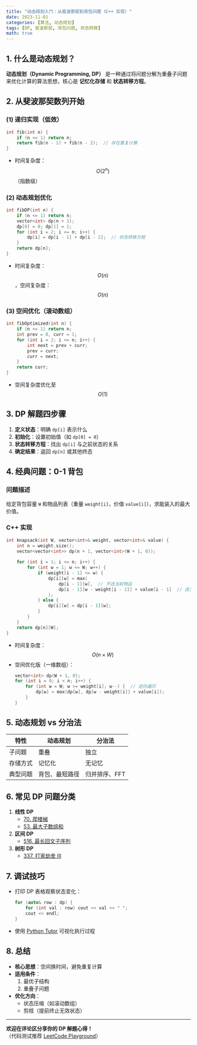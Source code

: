 ```yaml
---
title: "动态规划入门：从斐波那契到背包问题（C++ 实现）"
date: 2023-11-01
categories: [算法, 动态规划]
tags: [DP, 斐波那契, 背包问题, 状态转移]
math: true
---
```


## 1. 什么是动态规划？
**动态规划（Dynamic Programming, DP）** 是一种通过将问题分解为重叠子问题来优化计算的算法思想，核心是 **记忆化存储** 和 **状态转移方程**。

## 2. 从斐波那契数列开始
### (1) 递归实现（低效）
```cpp
int fib(int n) {
    if (n <= 1) return n;
    return fib(n - 1) + fib(n - 2);  // 存在重复计算
}
```
- 时间复杂度：$$O(2^n)$$（指数级）

### (2) 动态规划优化
```cpp
int fibDP(int n) {
    if (n <= 1) return n;
    vector<int> dp(n + 1);
    dp[0] = 0; dp[1] = 1;
    for (int i = 2; i <= n; i++) {
        dp[i] = dp[i - 1] + dp[i - 2];  // 状态转移方程
    }
    return dp[n];
}
```
- 时间复杂度：$$O(n)$$，空间复杂度：$$O(n)$$

### (3) 空间优化（滚动数组）
```cpp
int fibOptimized(int n) {
    if (n <= 1) return n;
    int prev = 0, curr = 1;
    for (int i = 2; i <= n; i++) {
        int next = prev + curr;
        prev = curr;
        curr = next;
    }
    return curr;
}
```
- 空间复杂度优化至 $$O(1)$$

## 3. DP 解题四步骤
1. **定义状态**：明确 `dp[i]` 表示什么
2. **初始化**：设置初始值（如 `dp[0] = 0`）
3. **状态转移方程**：找出 `dp[i]` 与之前状态的关系
4. **确定结果**：返回 `dp[n]` 或其他终态

## 4. 经典问题：0-1 背包
### 问题描述
给定背包容量 `W` 和物品列表（重量 `weight[i]`，价值 `value[i]`），求能装入的最大价值。

### C++ 实现
```cpp
int knapsack(int W, vector<int>& weight, vector<int>& value) {
    int n = weight.size();
    vector<vector<int>> dp(n + 1, vector<int>(W + 1, 0));
    
    for (int i = 1; i <= n; i++) {
        for (int w = 1; w <= W; w++) {
            if (weight[i - 1] <= w) {
                dp[i][w] = max(
                    dp[i - 1][w],  // 不选当前物品
                    dp[i - 1][w - weight[i - 1]] + value[i - 1]  // 选当前物品
                );
            } else {
                dp[i][w] = dp[i - 1][w];
            }
        }
    }
    return dp[n][W];
}
```
- 时间复杂度：$$O(n \times W)$$  
- 空间优化版（一维数组）：
  ```cpp
  vector<int> dp(W + 1, 0);
  for (int i = 0; i < n; i++) {
      for (int w = W; w >= weight[i]; w--) {  // 逆向遍历
          dp[w] = max(dp[w], dp[w - weight[i]] + value[i]);
      }
  }
  ```

## 5. 动态规划 vs 分治法
| 特性         | 动态规划       | 分治法         |
|--------------|----------------|----------------|
| 子问题       | 重叠           | 独立           |
| 存储方式     | 记忆化         | 无记忆         |
| 典型问题     | 背包、最短路径 | 归并排序、FFT  |

## 6. 常见 DP 问题分类
1. **线性 DP**  
   - [70. 爬楼梯](https://leetcode.cn/problems/climbing-stairs/)
   - [53. 最大子数组和](https://leetcode.cn/problems/maximum-subarray/)
2. **区间 DP**  
   - [516. 最长回文子序列](https://leetcode.cn/problems/longest-palindromic-subsequence/)
3. **树形 DP**  
   - [337. 打家劫舍 III](https://leetcode.cn/problems/house-robber-iii/)

## 7. 调试技巧
- 打印 DP 表格观察状态变化：
  ```cpp
  for (auto& row : dp) {
      for (int val : row) cout << val << " ";
      cout << endl;
  }
  ```
- 使用 [Python Tutor](https://pythontutor.com/cpp.html) 可视化执行过程

## 8. 总结
- **核心思想**：空间换时间，避免重复计算
- **适用条件**：
  1. 最优子结构
  2. 重叠子问题
- **优化方向**：
  - 状态压缩（如滚动数组）
  - 剪枝（提前终止无效状态）

---

**欢迎在评论区分享你的 DP 解题心得！**  
（代码测试推荐 [LeetCode Playground](https://leetcode.cn/playground/)）
